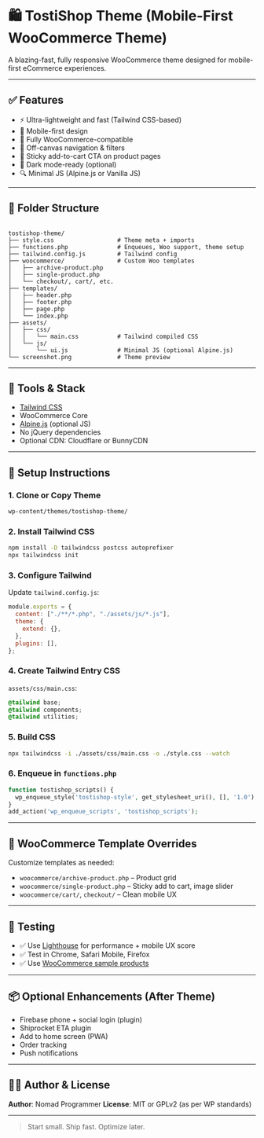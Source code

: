 # 🛍️ TostiShop Theme (Mobile-First WooCommerce Theme)

A blazing-fast, fully responsive WooCommerce theme designed for mobile-first eCommerce experiences.

---

## ✅ Features

- ⚡ Ultra-lightweight and fast (Tailwind CSS-based)
- 📱 Mobile-first design
- 🛒 Fully WooCommerce-compatible
- 🧭 Off-canvas navigation & filters
- 🧷 Sticky add-to-cart CTA on product pages
- 🌙 Dark mode-ready (optional)
- 🔍 Minimal JS (Alpine.js or Vanilla JS)

---

## 📁 Folder Structure

```

tostishop-theme/
├── style.css                  # Theme meta + imports
├── functions.php              # Enqueues, Woo support, theme setup
├── tailwind.config.js         # Tailwind config
├── woocommerce/               # Custom Woo templates
│   ├── archive-product.php
│   ├── single-product.php
│   └── checkout/, cart/, etc.
├── templates/
│   ├── header.php
│   ├── footer.php
│   ├── page.php
│   └── index.php
├── assets/
│   ├── css/
│   │   └── main.css           # Tailwind compiled CSS
│   └── js/
│       └── ui.js              # Minimal JS (optional Alpine.js)
└── screenshot.png             # Theme preview

````

---

## 🧰 Tools & Stack

- [Tailwind CSS](https://tailwindcss.com/)
- WooCommerce Core
- [Alpine.js](https://alpinejs.dev/) (optional JS)
- No jQuery dependencies
- Optional CDN: Cloudflare or BunnyCDN

---

## 🔨 Setup Instructions

### 1. Clone or Copy Theme

```bash
wp-content/themes/tostishop-theme/
````

### 2. Install Tailwind CSS

```bash
npm install -D tailwindcss postcss autoprefixer
npx tailwindcss init
```

### 3. Configure Tailwind

Update `tailwind.config.js`:

```js
module.exports = {
  content: ["./**/*.php", "./assets/js/*.js"],
  theme: {
    extend: {},
  },
  plugins: [],
};
```

### 4. Create Tailwind Entry CSS

`assets/css/main.css`:

```css
@tailwind base;
@tailwind components;
@tailwind utilities;
```

### 5. Build CSS

```bash
npx tailwindcss -i ./assets/css/main.css -o ./style.css --watch
```

### 6. Enqueue in `functions.php`

```php
function tostishop_scripts() {
  wp_enqueue_style('tostishop-style', get_stylesheet_uri(), [], '1.0');
}
add_action('wp_enqueue_scripts', 'tostishop_scripts');
```

---

## 🔌 WooCommerce Template Overrides

Customize templates as needed:

* `woocommerce/archive-product.php` – Product grid
* `woocommerce/single-product.php` – Sticky add to cart, image slider
* `woocommerce/cart/`, `checkout/` – Clean mobile UX

---

## 🧪 Testing

* ✅ Use [Lighthouse](https://developers.google.com/web/tools/lighthouse) for performance + mobile UX score
* ✅ Test in Chrome, Safari Mobile, Firefox
* ✅ Use [WooCommerce sample products](https://github.com/woocommerce/sample-data)

---

## 📦 Optional Enhancements (After Theme)

* Firebase phone + social login (plugin)
* Shiprocket ETA plugin
* Add to home screen (PWA)
* Order tracking
* Push notifications

---

## 🧑‍💻 Author & License

**Author**: Nomad Programmer
**License**: MIT or GPLv2 (as per WP standards)

---

> Start small. Ship fast. Optimize later.

```